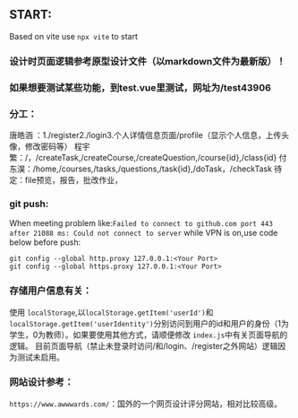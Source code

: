 ## START:

Based on vite
use `npx vite` to start

### 设计时页面逻辑参考原型设计文件（以markdown文件为最新版）！
### 如果想要测试某些功能，到test.vue里测试，网址为/test43906

### 分工：
唐皓涵 ：1./register2./login3.个人详情信息页面/profile（显示个人信息，上传头像，修改密码等）
程宇繁：/，/createTask,/createCourse,/createQuestion,/course{id},/class{id}
付东淏：/home,/courses,/tasks,/questions,/task{id},/doTask，/checkTask 
待定：file预览，报告，批改作业，

### git push:
When meeting problem like:`Failed to connect to github.com port 443 after 21088 ms: Could not connect to server` while VPN is on,use code below before push:

```
git config --global http.proxy 127.0.0.1:<Your Port>
git config --global https.proxy 127.0.0.1:<Your Port>
```

### 存储用户信息有关：

使用 `localStorage`,以`localStorage.getItem('userId')`和`localStorage.getItem('userIdentity')`分别访问到用户的id和用户的身份（1为学生，0为教师）。如果要使用其他方式，请顺便修改 `index.js`中有关页面导航的逻辑。
目前页面导航（禁止未登录时访问/和/login、/register之外网站）逻辑因为测试未启用。

### 网站设计参考：
`https://www.awwwards.com/`：国外的一个网页设计评分网站，相对比较高级。
